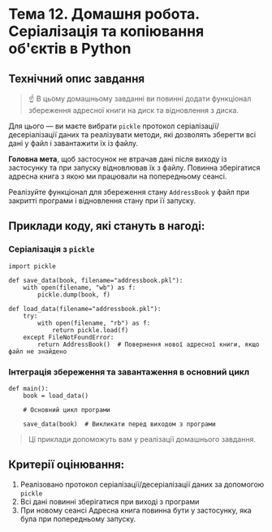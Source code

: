 # Тема 12. Домашня робота. Серіалізація та копіювання об'єктів в Python

## Технiчний опис завдання

> ☝ В цьому домашньому завданні ви повинні додати функціонал збереження адресної книги на диск та відновлення з диска.


Для цього — ви маєте вибрати `pickle` протокол серіалізації/десеріалізації даних та реалізувати методи, які дозволять
зберегти всі дані у файл і завантажити їх із файлу.

**Головна мета**, щоб застосунок не втрачав дані після виходу із застосунку та при запуску відновлював їх з файлу.
Повинна зберігатися адресна книга з якою ми працювали на попередньому сеансі.

Реалізуйте функціонал для збереження стану `AddressBook` у файл при закритті програми і відновлення стану при її
запуску.

## Приклади коду, які стануть в нагоді:

### Серіалізація з `pickle`

```
import pickle

def save_data(book, filename="addressbook.pkl"):
    with open(filename, "wb") as f:
        pickle.dump(book, f)

def load_data(filename="addressbook.pkl"):
    try:
        with open(filename, "rb") as f:
            return pickle.load(f)
    except FileNotFoundError:
        return AddressBook()  # Повернення нової адресної книги, якщо файл не знайдено
```

### Інтеграція збереження та завантаження в основний цикл

```
def main():
    book = load_data()

    # Основний цикл програми

    save_data(book)  # Викликати перед виходом з програми
```

> Ці приклади допоможуть вам у реалізації домашнього завдання.

## Критерії оцінювання:

1. Реалізовано протокол серіалізації/десеріалізації даних за допомогою `pickle`
2. Всі дані повинні зберігатися при виході з програми
3. При новому сеансі Адресна книга повинна бути у застосунку, яка була при попередньому запуску.
